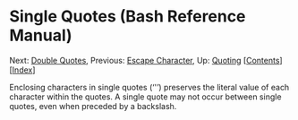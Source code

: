 # Single Quotes \(Bash Reference Manual\)

 Next: [Double Quotes](double-quotes-bash-reference-manual.md#Double-Quotes), Previous: [Escape Character](escape-character-bash-reference-manual.md#Escape-Character), Up: [Quoting](quoting-bash-reference-manual.md#Quoting)   \[[Contents]()\]\[[Index](indexes-bash-reference-manual.md#Indexes)\]

Enclosing characters in single quotes \(‘'’\) preserves the literal value of each character within the quotes. A single quote may not occur between single quotes, even when preceded by a backslash.

